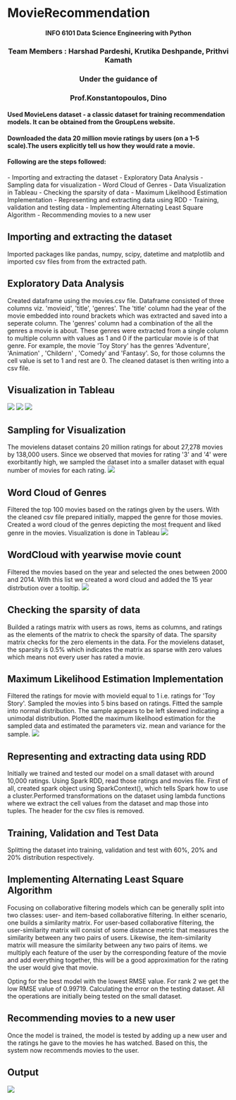 # MovieRecommendation

<h4><center>INFO 6101 Data Science Engineering with Python </center></h4>

<h3><center> Team Members : Harshad Pardeshi, Krutika Deshpande, Prithvi Kamath</center></h3>
<h3><center> Under the guidance of </center></h3>
<h3><center> Prof.Konstantopoulos, Dino </center></h3>

<h4> Used MovieLens dataset - a classic dataset for training recommendation models. It can be obtained from the GroupLens website. </h4><h4>Downloaded the data 20 million movie ratings by users (on a 1–5 scale).The users explicitly tell us how they would rate a movie. </h4>
<h4> Following are the steps followed: </h4>
- Importing and extracting the dataset
- Exploratory Data Analysis
- Sampling data for visualization
- Word Cloud of Genres
- Data Visualization in Tableau
- Checking the sparsity of data
- Maximum Likelihood Estimation Implementation
- Representing and extracting data using RDD
- Training, validation and testing data
- Implementing Alternating Least Square Algorithm
- Recommending movies to a new user

## Importing and extracting the dataset
Imported packages like pandas, numpy, scipy, datetime and matplotlib and imported csv files from from the extracted path.

## Exploratory Data Analysis
Created dataframe using the movies.csv file. Dataframe consisted of three columns viz. 'movieid', 'title', 'genres'. 
The 'title' column had the year of the movie embedded into round brackets which was extracted and saved into a seperate column.
The 'genres' column had a combination of the all the genres a movie is about. These genres were extracted from a single column to multiple column with values as 1 and 0 if the particular movie is of that genre.
For example, the movie 'Toy Story' has the genres 'Adventure', 'Animation' , 'Childern' , 'Comedy' and 'Fantasy'. So, for those columns the cell value is set to 1 and rest are 0. The cleaned dataset is then writing into a csv file.

##  Visualization in Tableau
<img src='https://github.com/PrithviKamath/MovieRecommendation/blob/master/Images/User%20with%20mas%20votes.png'></img>
<img src='https://github.com/PrithviKamath/MovieRecommendation/blob/master/Images/Movie%20with%20max%20votes.png'></img>
<img src='https://github.com/PrithviKamath/MovieRecommendation/blob/master/Images/Number%20of%20Movies%20for%20each%20Rating.png'></img>

##  Sampling for Visualization
The movielens dataset contains 20 million ratings for about 27,278 movies by 138,000 users. Since we observed that movies for rating '3' and '4' were exorbitantly high, we sampled the dataset into a smaller dataset with equal number of movies for each rating.
<img src='https://github.com/PrithviKamath/MovieRecommendation/blob/master/Images/Rating%20wise%20Genre%20Count.png'></img>

## Word Cloud of Genres
Filtered the top 100 movies based on the ratings given by the users. With the cleaned csv file prepared initially, mapped the genre for those movies. Created a word cloud of the genres depicting the most frequent and liked genre in the movies.
Visualization is done in Tableau
<img src='https://github.com/PrithviKamath/MovieRecommendation/blob/master/Images/WordCloud%20for%20top%20100%20movies%20with%20maximum%20ratings.png'></img>

## WordCloud with yearwise movie count
Filtered the movies based on the year and selected the ones between 2000 and 2014. With this list we created a word cloud and added the 15 year distrbution over a tooltip.
<img src='https://github.com/PrithviKamath/MovieRecommendation/blob/master/Images/WordCloud%20with%20yearwise%20movie%20count.png'></img>

## Checking the sparsity of data
Builded a ratings matrix with users as rows, items as columns, and ratings as the elements of the matrix to check the sparsity of data. The sparsity matrix checks for the zero elements in the data. For the movielens dataset, the sparsity is 0.5% which indicates the matrix as sparse with zero values which means not every user has rated a movie.

## Maximum Likelihood Estimation Implementation
Filtered the ratings for movie with movieId equal to 1 i.e. ratings for 'Toy Story'.
Sampled the movies into 5 bins based on ratings. Fitted the sample into normal distribution.
The sample appears to be left skewed indicating a unimodal distribution.
Plotted the maximum likelihood estimation for the sampled data and estimated the parameters viz. mean and variance for the sample.
<img src='https://github.com/PrithviKamath/MovieRecommendation/blob/master/Images/MLE.png'></img>

## Representing and extracting data using RDD
Initially we trained and tested our model on a small dataset with around 10,000 ratings.
Using Spark RDD, read those ratings and movies file. First of all, created spark object using SparkContext(), which tells Spark how to use a cluster.Performed transformations on the dataset using lambda functions where we extract the cell values from the dataset and map those into tuples. The header for the csv files is removed.

## Training, Validation and Test Data
Splitting the dataset into training, validation and test with 60%, 20% and 20% distribution respectively.

## Implementing Alternating Least Square Algorithm
Focusing on collaborative filtering models which can be generally split into two classes: user- and item-based collaborative filtering. In either scenario, one builds a similarity matrix. For user-based collaborative filtering, the user-similarity matrix will consist of some distance metric that measures the similarity between any two pairs of users. Likewise, the item-similarity matrix will measure the similarity between any two pairs of items.
we multiply each feature of the user by the corresponding feature of the movie and add everything together, this will be a good approximation for the rating the user would give that movie.

Opting for the best model with the lowest RMSE value.
For rank 2 we get the low RMSE value of 0.99719.
Calculating the error on the testing dataset.
All the operations are initially being tested on the small dataset.

## Recommending movies to a new user
Once the model is trained, the model is tested by adding up a new user and the ratings he gave to the movies he has watched.
Based on this, the system now recommends movies to the user.

## Output
<img src='https://github.com/PrithviKamath/MovieRecommendation/blob/master/Images/Output.png'></img>

